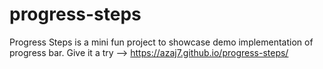 # progress-steps
Progress Steps is a mini fun project to showcase demo implementation of progress bar.
Give it a try --> https://azaj7.github.io/progress-steps/
